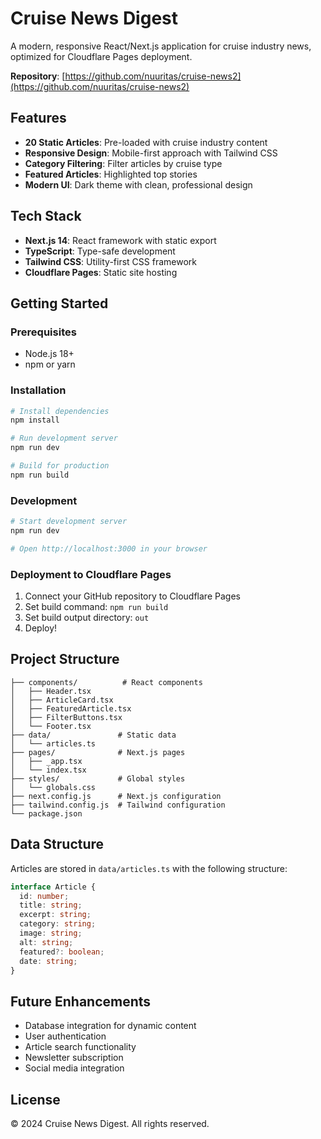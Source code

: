 # Cruise News Digest

A modern, responsive React/Next.js application for cruise industry news, optimized for Cloudflare Pages deployment.

**Repository**: [https://github.com/nuuritas/cruise-news2](https://github.com/nuuritas/cruise-news2)

## Features

- **20 Static Articles**: Pre-loaded with cruise industry content
- **Responsive Design**: Mobile-first approach with Tailwind CSS
- **Category Filtering**: Filter articles by cruise type
- **Featured Articles**: Highlighted top stories
- **Modern UI**: Dark theme with clean, professional design

## Tech Stack

- **Next.js 14**: React framework with static export
- **TypeScript**: Type-safe development
- **Tailwind CSS**: Utility-first CSS framework
- **Cloudflare Pages**: Static site hosting

## Getting Started

### Prerequisites

- Node.js 18+ 
- npm or yarn

### Installation

```bash
# Install dependencies
npm install

# Run development server
npm run dev

# Build for production
npm run build
```

### Development

```bash
# Start development server
npm run dev

# Open http://localhost:3000 in your browser
```

### Deployment to Cloudflare Pages

1. Connect your GitHub repository to Cloudflare Pages
2. Set build command: `npm run build`
3. Set build output directory: `out`
4. Deploy!

## Project Structure

```
├── components/          # React components
│   ├── Header.tsx
│   ├── ArticleCard.tsx
│   ├── FeaturedArticle.tsx
│   ├── FilterButtons.tsx
│   └── Footer.tsx
├── data/               # Static data
│   └── articles.ts
├── pages/              # Next.js pages
│   ├── _app.tsx
│   └── index.tsx
├── styles/             # Global styles
│   └── globals.css
├── next.config.js      # Next.js configuration
├── tailwind.config.js  # Tailwind configuration
└── package.json
```

## Data Structure

Articles are stored in `data/articles.ts` with the following structure:

```typescript
interface Article {
  id: number;
  title: string;
  excerpt: string;
  category: string;
  image: string;
  alt: string;
  featured?: boolean;
  date: string;
}
```

## Future Enhancements

- Database integration for dynamic content
- User authentication
- Article search functionality
- Newsletter subscription
- Social media integration

## License

© 2024 Cruise News Digest. All rights reserved.
